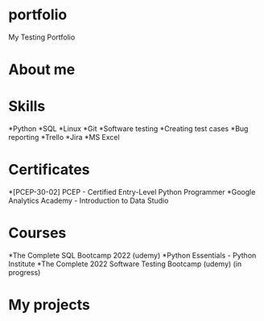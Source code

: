 # portfolio
My Testing Portfolio

# About me

# Skills
*Python
*SQL
*Linux
*Git
*Software testing
*Creating test cases
*Bug reporting
*Trello
*Jira
*MS Excel

# Certificates
*[PCEP-30-02] PCEP - Certified Entry-Level Python Programmer
*Google Analytics Academy - Introduction to Data Studio

# Courses
*The Complete SQL Bootcamp 2022 (udemy)
*Python Essentials - Python Institute
*The Complete 2022 Software Testing Bootcamp (udemy) (in progress)

# My projects
